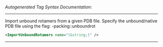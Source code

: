 <!-- THIS IS AN AUTOGENERATED FILE: Don't edit it directly, instead change the schema definition in the code itself. -->

_Autogenerated Tag Syntax Documentation:_

---
Import unbound rotamers from a given PDB file. Specify the unbound/native PDB file using the flag: -packing::unboundrot

```xml
<ImportUnboundRotamers name="(&string;)" />
```



---
